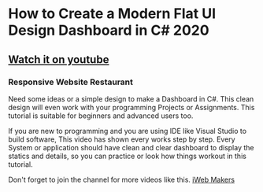 # How to Create a Modern Flat UI Design Dashboard in C# 2020
## [Watch it on youtube](https://www.youtube.com/watch?v=vYDyGxoq9JU&t=6s)
### Responsive Website Restaurant
Need some ideas or a simple design to make a Dashboard  in C#.
This clean design will even work with your programming Projects or Assignments.
This tutorial is suitable for beginners and advanced users too.

If you are new to programming and you are using IDE like Visual Studio to build software, This video has shown every works step by step.
Every System or application should have clean and clear dashboard to display the statics and details, so you can practice or look how things workout in this tutorial.

Don't forget to join the channel for more videos like this.
[iWeb Makers](https://www.youtube.com/c/iwebMakers)
